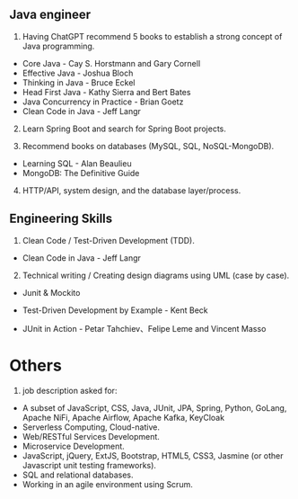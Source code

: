 ## Java engineer
1. Having ChatGPT recommend 5 books to establish a strong concept of Java programming.
- Core Java - Cay S. Horstmann and Gary Cornell
- Effective Java - Joshua Bloch
- Thinking in Java - Bruce Eckel
- Head First Java - Kathy Sierra and Bert Bates
- Java Concurrency in Practice - Brian Goetz
- Clean Code in Java - Jeff Langr

2. Learn Spring Boot and search for Spring Boot projects.

3. Recommend books on databases (MySQL, SQL, NoSQL-MongoDB).
- Learning SQL - Alan Beaulieu
- MongoDB: The Definitive Guide

4. HTTP/API, system design, and the database layer/process.


## Engineering Skills
1. Clean Code / Test-Driven Development (TDD).
- Clean Code in Java - Jeff Langr

2. Technical writing / Creating design diagrams using UML (case by case).
- Junit & Mockito

- Test-Driven Development by Example - Kent Beck
- JUnit in Action - Petar Tahchiev、Felipe Leme and Vincent Masso


# Others
1. job description asked for: 
- A subset of JavaScript, CSS, Java, JUnit, JPA, Spring, Python, GoLang, Apache NiFi, Apache Airflow, Apache Kafka, KeyCloak
- Serverless Computing, Cloud-native.
- Web/RESTful Services Development.
- Microservice Development.
- JavaScript, jQuery, ExtJS, Bootstrap, HTML5, CSS3, Jasmine (or other Javascript unit testing frameworks).
- SQL and relational databases.
- Working in an agile environment using Scrum.